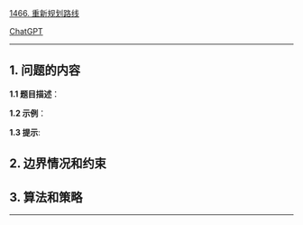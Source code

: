[1466. 重新规划路线](https://leetcode.cn/problems/reorder-routes-to-make-all-paths-lead-to-the-city-zero)

[ChatGPT](chat.openai.com)

---

## 1. 问题的内容
**1.1 题目描述**：

**1.2 示例**：

**1.3 提示**:

## 2. 边界情况和约束


## 3. 算法和策略

---

